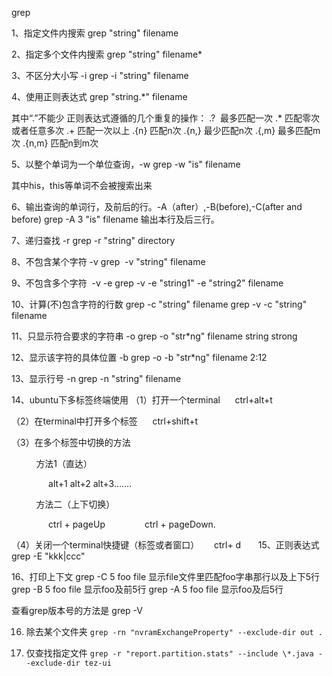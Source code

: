 grep

1、指定文件内搜索
grep "string" filename

2、指定多个文件内搜索
grep "string" filename*

3、不区分大小写 -i
grep -i "string" filename

4、使用正则表达式
grep "string.*" filename

其中“.”不能少
正则表达式遵循的几个重复的操作：
.?  最多匹配一次
.* 匹配零次或者任意多次
.+ 匹配一次以上
.{n} 匹配n次
.{n,} 最少匹配n次
.{,m} 最多匹配m次
.{n,m} 匹配n到m次

5、以整个单词为一个单位查询，-w
grep -w "is" filename

其中his，this等单词不会被搜索出来

6、输出查询的单词行，及前后的行。-A（after）,-B(before),-C(after and before)
grep -A 3 "is" filename
输出本行及后三行。

7、递归查找 -r
grep -r "string" directory

8、不包含某个字符 -v
grep  -v "string" filename

9、不包含多个字符  -v -e
grep -v -e "string1" -e "string2" filename

10、计算(不)包含字符的行数
grep -c "string" filename
grep -v -c "string" filename

11、只显示符合要求的字符串 -o
grep -o "str*ng" filename
string
strong

12、显示该字符的具体位置 -b
grep -o -b "str*ng" filename
2:12

13、显示行号 -n
grep -n "string" filename

14、ubuntu下多标签终端使用
（1）打开一个terminal
     ctrl+alt+t

（2）在terminal中打开多个标签
     ctrl+shift+t

（3）在多个标签中切换的方法

          方法1（直达）

               alt+1 alt+2 alt+3.......

          方法二（上下切换）

               ctrl + pageUp
               ctrl + pageDown.

（4）关闭一个terminal快捷键（标签或者窗口）
     ctrl+ d
     
15、正则表达式
grep -E "kkk|ccc"

16、打印上下文
grep -C 5 foo file 显示file文件里匹配foo字串那行以及上下5行
grep -B 5 foo file 显示foo及前5行
grep -A 5 foo file 显示foo及后5行

查看grep版本号的方法是
grep -V

16. 除去某个文件夹 
`grep -rn "nvramExchangeProperty" --exclude-dir out .`

17. 仅查找指定文件
`grep -r "report.partition.stats" --include \*.java --exclude-dir tez-ui`
